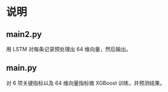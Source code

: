 # 说明

## main2.py

用 LSTM 对每条记录预处理出 64 维向量，然后输出。

## main.py

对 6 项关键指标以及 64 维向量指标做 XGBoost 训练，并预测结果。
